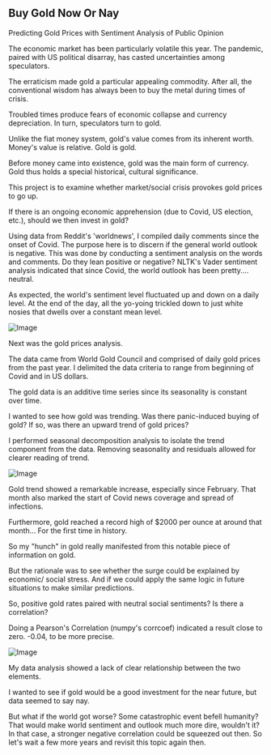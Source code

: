 ## Buy Gold Now Or Nay

Predicting Gold Prices with Sentiment Analysis of Public Opinion

The economic market has been particularly volatile this year. The pandemic, paired with US political disarray, has casted uncertainties among speculators.

The erraticism made gold a particular appealing commodity. After all, the conventional wisdom has always been to buy the metal during times of crisis.

Troubled times produce fears of economic collapse and currency depreciation. In turn, speculators turn to gold.

Unlike the fiat money system, gold's value comes from its inherent worth. Money's value is relative. Gold is gold.

Before money came into existence, gold was the main form of currency. Gold thus holds a special historical, cultural significance.

This project is to examine whether market/social crisis provokes gold prices to go up.

If there is an ongoing economic apprehension (due to Covid, US election, etc.), should we then invest in gold?

Using data from Reddit's 'worldnews', I compiled daily comments since the onset of Covid. The purpose here is to discern if the general world outlook is negative. This was done by conducting a sentiment analysis on the words and comments. Do they lean positive or negative?
NLTK's Vader sentiment analysis indicated that since Covid, the world outlook has been pretty.... neutral.

As expected, the world's sentiment level fluctuated up and down on a daily level. At the end of the day, all the yo-yoing trickled down to just white nosies that dwells over a constant mean level.

![Image](https://github.com/tengmelody/Capstone2_Buy_Gold_Now_Or_Nay/blob/master/img/Are%20we%20all%20going%20to%20hell%3F.png)

Next was the gold prices analysis.

The data came from World Gold Council and comprised of daily gold prices from the past year. I delimited the data criteria to range from beginning of Covid and in US dollars.

The gold data is an additive time series since its seasonality is constant over time.

I wanted to see how gold was trending. Was there panic-induced buying of gold? If so, was there an upward trend of gold prices?

I performed seasonal decomposition analysis to isolate the trend component from the data. Removing seasonality and residuals allowed for clearer reading of trend.

![Image](https://github.com/tengmelody/Capstone2_Buy_Gold_Now_Or_Nay/blob/master/img/gold%20seasonal%20decompose.png)

Gold trend showed a remarkable increase, especially since February. That month also marked the start of Covid news coverage and spread of infections.

Furthermore, gold reached a record high of $2000 per ounce at around that month... For the first time in history.

So my "hunch" in gold really manifested from this notable piece of information on gold.

But the rationale was to see whether the surge could be explained by economic/ social stress. And if we could apply the same logic in future situations to make similar predictions.

So, positive gold rates paired with neutral social sentiments? Is there a correlation?

Doing a Pearson's Correlation (numpy's corrcoef) indicated a result close to zero. -0.04, to be more precise.

![Image](https://github.com/tengmelody/Capstone2_Buy_Gold_Now_Or_Nay/blob/master/img/corr.png)

My data analysis showed a lack of clear relationship between the two elements.

I wanted to see if gold would be a good investment for the near future, but data seemed to say nay.

But what if the world got worse? Some catastrophic event befell humanity? That would make world sentiment and outlook much more dire, wouldn't it? In that case, a stronger negative correlation could be squeezed out then. So let's wait a few more years and revisit this topic again then.
